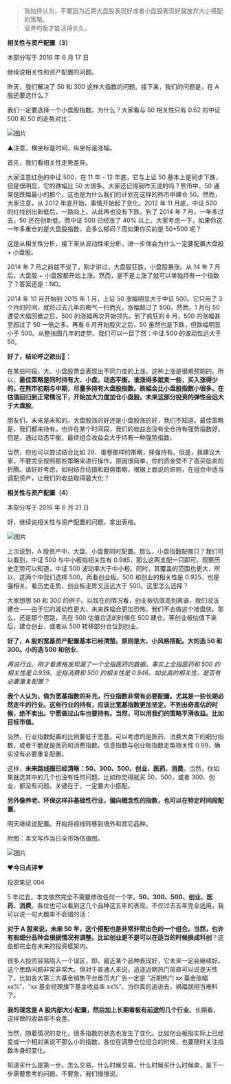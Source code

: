 

> 我始终认为，不要因为近期大盘股表现好或者小盘股表现好就放弃大小搭配的策略。  
> 营养均衡才能活得长久。

**相关性与资产配置（3）**

本部分写于 2016 年 6 月 17 日

继续说相关性和资产配置的问题。

昨天，我们解决了 50 和 300 这样大指数的问题。接下来，我们的问题是，在 A 股还要选什么？

我们一定要选择一个小盘股指数。为什么？大家看与 50 相关性只有 0.62 的中证 500 和 50 的走势对比：

![图片](https://mmbiz.qpic.cn/mmbiz_png/SEPick5M9xjO4libvoA4ssC2ubZayj881gfKricOibGyqFFDS9n8SicEuWLY731C63PGtwz988Ny1MBMS7fujvyOqDA/640?wx_fmt=png)

▲注意，横坐标是时间，纵坐标是涨幅。

首先，我们看相关性走势差异。

大家注意红色的中证 500，在 11 年 - 12 年底，它与上证 50 基本上是同步下跌，但是很明显，它的跌幅比 50 大很多。大家还记得我昨天说的吗？熊市中，50 通常是跌幅最小的那个。这也是为什么我们的计划在这样的熊市中建仓 50。然而，大家注意，从 2012 年底开始，事情开始起了变化。2012 年 11 月底，中证 500 的红线创出新低后，一路向上，从此再也没有下跌。到了 2014 年 7 月，一年多过去，50 还在创新低，而中证 500 已经涨了 40% 以上。大家考虑一下，如果你这一年多重仓的是大盘股指数，会多么郁闷？而如果你买的是 50+500 呢？

这是从相关性分析，接下来从波动性来分析，进一步体会为什么一定要配置大盘股 + 小盘股。

2014 年 7 月之前就不说了，刚才讲过，大盘股狂跌，小盘股暴涨。从 14 年 7 月后，大盘股 + 小盘股都开始上涨。然而，是不是上涨了就可以单独持有一个指数了？答案还是：NO。

2014 年 10 月开始到 2015 年 1 月，上证 50 涨幅明显大于中证 500。它只用了 3 个月的时间，就将过去几年的晦气一扫而光，涨幅超过了 500。然而，1 月份 50 遭受大幅回撤之后，500 的涨幅再次开始领先。到了疯狂的 6 月，500 的涨幅甚至超过了 50 一倍之多。再看 6 月开始股灾之后，50 虽然也是下跌，但跌幅明显小于 500。从整张图几年的走势，我们可以一目了然：中证 500 的波动性远大于 50。

**好了，结论呼之欲出:speech_balloon:：**

在某些时段，大、小盘股票会表现出不同力度的上涨。这种上涨是很难预期的。所以，**最佳策略是同时持有大、小盘，动态平衡。谁涨得多就卖一些，买入涨得少的。在熊市初期与中期，尽量多持有大盘股指数。跌幅会比小盘股指数小很多。在估值回归到正常情况下，开始加大力度加仓小盘股。未来这部分投资的弹性会远大于大盘股**。

朋友们，未来是未知的。大盘股涨的好还是小盘股涨的好，我们不知道。最佳策略是，我们都来持有。也许在某个时间段，我们的收益会没有全仓持有强势指数好。但是，通过动态平衡，最终组合收益会大于持有一种强势指数。

当然，你也可以尝试结合比如 28、蛋卷那样的策略，择强持有。但是，我建议大家，不要完全按照那些策略来进行操作。原因很简单，你的资金受不了高买低卖的折腾。请好好考虑，如何结合估值和趋势策略，根据上面说的原则，在组合中适当调配资产，让我们的收益取得最大化？

**相关性与资产配置（4）**

本部分写于 2016 年 6 月 21 日

好，继续说相关性与资产配置的问题。拿出表格。

![图片](https://mmbiz.qpic.cn/mmbiz_png/SEPick5M9xjO4libvoA4ssC2ubZayj881g4ldhvcpFMPGq6pPsbAW6zHRMUgiaVX4A3UMlWNoYUDaz6wgmll7IftQ/640?wx_fmt=png)

上次说到，A 股资产中，大盘、小盘要同时配置。那么，小盘指数配哪只？我们可以看到，中证 500 与中小板指相关性有 0.985，那么这两支配一只即可。观察历史走势可以知道，中证 500 波动率大于中小板。同时，其覆盖的范围也更大，所以，这两个中我们选择 500。再看创业板。500 和创业的相关性是 0.925，也是强相关。看历史走势，创业板走势又远远大于 500。这里怎么选择？

大家想想 50 和 300 的例子。以现在的情况看，创业板估值高到离谱，我们没法建仓——由于它的波动性更大，未来跌幅会更加恐怖。我们不去做这个接盘侠。那么，还是那个思路，先在 500 估值合适的时候在 500 建仓。等创业板估值下来后，建仓创业，或者从 500 转移部分仓位到创业。

**好了，A 股的宽基资产配置基本已经清楚。原则是大、小风格搭配。大的选 50 和 300。小的选 500 和创业**。

_再说行业。刚才看表格发现漏了一个全指医药的数据。事实上全指医药和 500 的相关性是 0.939。全指消费和 500 的相关性是 0.946。如此高的相关性，是否有必要重复配置？_

**我个人认为，做为宽基指数的补充，行业指数非常有必要配置。尤其是一些长期必然走牛的行业。这些行业的持有，应该比宽基指数更加坚定。不到出奇高估的时候，绝不卖出。宁愿做过山车也要持有。当然，可以用我们的策略平滑收益。比如目标市值。**

当然，行业指数配置的比例要低于宽基。可以考虑的是医药、消费大类下的细分指数，或者干脆就是医药和消费指数。信息指数与创业板指数走势相关性 0.99，确实没有必要重复配置。

这样，**未来路线图已经清晰：50、300、500、创业、医药、消费**。当然，你如果就选其中的几个也没有任何问题。比如你觉得就买 50、500，或者 300、创业，都没有问题。关键在于，一定要大小搭配。

**另外像养老、环保这样非基础性行业，偏向概念性的指数，也可以在特定时间段配置**。

明天继续说配置。开始将视线转移到境外和其它品种。

附图：本文写作当日全市场估值图。  

![图片](https://mmbiz.qpic.cn/mmbiz_png/SEPick5M9xjO4libvoA4ssC2ubZayj881gMgG8MVTqc561EBpnCQW4B3iaCPaicGRaia4slTtyzddvlpbEtiawHplF6w/640?wx_fmt=png)



:heart:**今日点评**:heart:

投资笔记 004

5 年过去，本文依然完全不需要修改任何一个字。**50、300、500、创业、医药、消费**。各位也可以看到这几个品种这五年的表现。不仅过去五年完全适用，我可以说一句大概率不会错的话：

**对于 A 股来说，未来 50 年，这个搭配也是非常非常出色的一个组合。当然，也许有些细分品种会根据情况有调整。比如创业是不是可以在适当的时候换成科创**？这些都完全在未来的投资框架内。

很多人投资容易陷入一个误区，即，最近某个品种表现好，它未来一定会继续好。这个思路问题非常非常大。但对于普通人来说，追逐近期热门简直可以说是天性了。比如各大第三方基金销售平台首页大广告一定是 “近期热门 xx 基金涨幅 xx%”，“xx 基金经理旗下基金收益率 xx%”。当你真的追进去，祸福就相当难料了。  

**我的理念是 A 股内部大小配置，然后加上长期看极有前途的几个行业**。长期看，这样做的收益率不会差。

当然，随着情况的变化，很多指数的状态也发生了变化。比如创业板指实际上已经变成一个相对来说不那么小的指数，各位在调整仓位组合的时候，也要随时关注指数本身的变化。

知道买什么是第一步。怎么交易，什么时候交易，什么时候买什么时候卖，是下一步需要思考的问题。不要急，我们慢慢说。  

